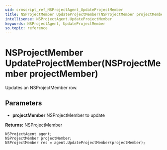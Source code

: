```yaml
---
uid: crmscript_ref_NSProjectAgent_UpdateProjectMember
title: NSProjectMember UpdateProjectMember(NSProjectMember projectMember)
intellisense: NSProjectAgent.UpdateProjectMember
keywords: NSProjectAgent, UpdateProjectMember
so.topic: reference
---
```


# NSProjectMember UpdateProjectMember(NSProjectMember projectMember)

Updates an NSProjectMember row.

## Parameters

* **projectMember** NSProjectMember to update

**Returns:** NSProjectMember

```crmscript
NSProjectAgent agent;
NSProjectMember projectMember;
NSProjectMember res = agent.UpdateProjectMember(projectMember);
```

